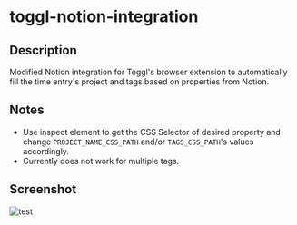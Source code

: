 # toggl-notion-integration

## Description

Modified Notion integration for Toggl's browser extension to automatically fill the time entry's project and tags based on properties from Notion.

## Notes

- Use inspect element to get the CSS Selector of desired property and change `PROJECT_NAME_CSS_PATH` and/or `TAGS_CSS_PATH`'s values accordingly.
- Currently does not work for multiple tags.

## Screenshot

![test](https://i.imgur.com/0IsWyH9.png)